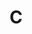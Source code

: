 ---
title: C
description: C coding
image: img.png

# Badge style
style:
    background: "#0000FF"
    color: "#fff"
---